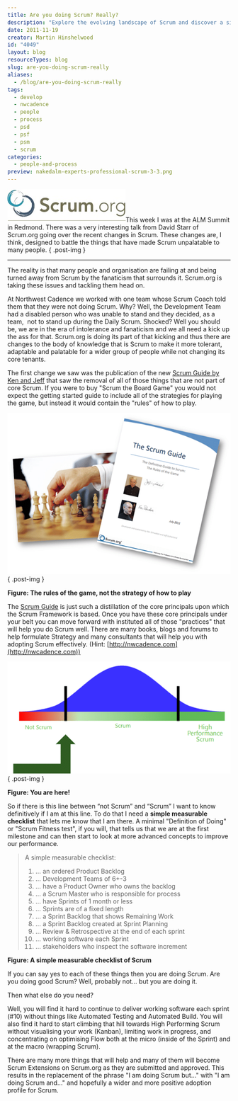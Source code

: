 ```yaml
---
title: Are you doing Scrum? Really?
description: "Explore the evolving landscape of Scrum and discover a simple checklist to ensure you're truly practicing it. Embrace adaptability for better results!"
date: 2011-11-19
creator: Martin Hinshelwood
id: "4049"
layout: blog
resourceTypes: blog
slug: are-you-doing-scrum-really
aliases:
  - /blog/are-you-doing-scrum-really
tags:
  - develop
  - nwcadence
  - people
  - process
  - psd
  - psf
  - psm
  - scrum
categories:
  - people-and-process
preview: nakedalm-experts-professional-scrum-3-3.png
---
```


[![PSM Front Logo 1](images/Scrum.org-Logo_500x118_thumb-4-4.png "PSM Front Logo 1")](http://blog.hinshelwood.com/files/2011/11/Scrum.org-Logo_500x118.png)This week I was at the ALM Summit in Redmond. There was a very interesting talk from David Starr of Scrum.org going over the recent changes in Scrum. These changes are, I think, designed to battle the things that have made Scrum unpalatable to many people.
{ .post-img }

---

The reality is that many people and organisation are failing at and being turned away from Scrum by the fanaticism that surrounds it. Scrum.org is taking these issues and tackling them head on.

At Northwest Cadence we worked with one team whose Scrum Coach told them that they were not doing Scrum. Why? Well, the Development Team had a disabled person who was unable to stand and they decided, as a team,  not to stand up during the Daily Scrum. Shocked? Well you should be, we are in the era of intolerance and fanaticism and we all need a kick up the ass for that. Scrum.org is doing its part of that kicking and thus there are changes to the body of knowledge that is Scrum to make it more tolerant, adaptable and palatable for a wider group of people while not changing its core tenants.

The first change we saw was the publication of the new [Scrum Guide by Ken and Jeff](http://www.scrum.org/scrumguides/) that saw the removal of all of those things that are not part of core Scrum. If you were to buy "Scrum the Board Game" you would not expect the getting started guide to include all of the strategies for playing the game, but instead it would contain the "rules" of how to play.

[![image](images/image_thumb-1-1.png "image")](http://blog.hinshelwood.com/files/2011/11/image7.png)
{ .post-img }

**Figure: The rules of the game, not the strategy of how to play**

The [Scrum Guide](http://www.scrum.org/scrumguides/) is just such a distillation of the core principals upon which the Scrum Framework is based. Once you have these core principals under your belt you can move forward with instituted all of those "practices" that will help you do Scrum well. There are many books, blogs and forums to help formulate Strategy and many consultants that will help you with adopting Scrum effectively. (Hint: [http://nwcadence.com](http://nwcadence.com))

[![image](images/image_thumb1-2-2.png "image")](http://blog.hinshelwood.com/files/2011/11/image8.png)
{ .post-img }

**Figure: You are here!**

So if there is this line between “not Scrum” and “Scrum” I want to know definitively if I am at this line. To do that I need a **simple measurable checklist** that lets me know that I am there. A minimal "Definition of Doing" or "Scrum Fitness test", if you will, that tells us that we are at the first milestone and can then start to look at more advanced concepts to improve our performance.

> A simple measurable checklist:
>
> 1. … an ordered Product Backlog
> 2. … Development Teams of 6+-3
> 3. … have a Product Owner who owns the backlog
> 4. … a Scrum Master who is responsible for process
> 5. … have Sprints of 1 month or less
> 6. … Sprints are of a fixed length
> 7. … a Sprint Backlog that shows Remaining Work
> 8. … a Sprint Backlog created at Sprint Planning
> 9. … Review & Retrospective at the end of each sprint
> 10. … working software each Sprint
> 11. … stakeholders who inspect the software increment

**Figure: A simple measurable checklist of Scrum**

If you can say yes to each of these things then you are doing Scrum. Are you doing good Scrum? Well, probably not… but you are doing it.

Then what else do you need?

Well, you will find it hard to continue to deliver working software each sprint (#10) without things like Automated Testing and Automated Build. You will also find it hard to start climbing that hill towards High Performing Scrum without visualising your work (Kanban), limiting work in progress, and concentrating on optimising Flow both at the micro (inside of the Sprint) and at the macro (wrapping Scrum).

There are many more things that will help and many of them will become Scrum Extensions on Scrum.org as they are submitted and approved. This results in the replacement of the phrase "I am doing Scrum but...<shame>" with "I am doing Scrum and...<happiness>" and hopefully a wider and more positive adoption profile for Scrum.
